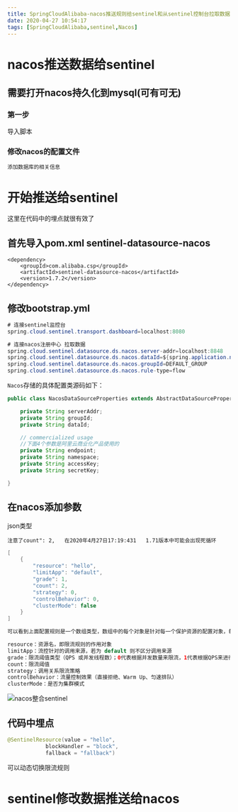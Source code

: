 ```yaml
---
title: SpringCloudAlibaba-nacos推送规则给sentinel和从sentinel控制台拉取数据
date: 2020-04-27 10:54:17
tags: [SpringCloudAlibaba,sentinel,Nacos]
---
```


# nacos推送数据给sentinel

## 需要打开nacos持久化到mysql(可有可无)

### 第一步

导入脚本

### 修改nacos的配置文件

```java
添加数据库的相关信息
```

<!--more-->

# 开始推送给sentinel

这里在代码中的埋点就很有效了

## 首先导入pom.xml sentinel-datasource-nacos

```
<dependency>
    <groupId>com.alibaba.csp</groupId>
    <artifactId>sentinel-datasource-nacos</artifactId>
    <version>1.7.2</version>
</dependency>
```

## 修改bootstrap.yml

```java
# 连接sentinel监控台
spring.cloud.sentinel.transport.dashboard=localhost:8080

# 连接nacos注册中心 拉取数据
spring.cloud.sentinel.datasource.ds.nacos.server-addr=localhost:8848
spring.cloud.sentinel.datasource.ds.nacos.dataId=${spring.application.name}-sentinel
spring.cloud.sentinel.datasource.ds.nacos.groupId=DEFAULT_GROUP
spring.cloud.sentinel.datasource.ds.nacos.rule-type=flow
```

`Nacos`存储的具体配置类源码如下：

```java
public class NacosDataSourceProperties extends AbstractDataSourceProperties {

    private String serverAddr;
    private String groupId;
    private String dataId;

    // commercialized usage
    //下面4个参数是阿里云商业化产品使用的
    private String endpoint;
    private String namespace;
    private String accessKey;
    private String secretKey;

}
```

## 在nacos添加参数

json类型

`注意了count": 2,   在2020年4月27日17:19:431   1.71版本中可能会出现死循环 `

```java
[
    {
        "resource": "hello",
        "limitApp": "default",
        "grade": 1,
        "count": 2,
        "strategy": 0,
        "controlBehavior": 0,
        "clusterMode": false
    }
]
```

```java
可以看到上面配置规则是一个数组类型，数组中的每个对象是针对每一个保护资源的配置对象，每个对象中的属性解释如下：

resource：资源名，即限流规则的作用对象
limitApp：流控针对的调用来源，若为 default 则不区分调用来源
grade：限流阈值类型（QPS 或并发线程数）；0代表根据并发数量来限流，1代表根据QPS来进行流量控制
count：限流阈值
strategy：调用关系限流策略
controlBehavior：流量控制效果（直接拒绝、Warm Up、匀速排队）
clusterMode：是否为集群模式
```

![nacos整合sentinel](/img/2020-04-26/nacos整合sentinel.png)

## 代码中埋点

```java
@SentinelResource(value = "hello",
			blockHandler = "block",
			fallback = "fallback")
```

可以动态切换限流规则



# sentinel修改数据推送给nacos

